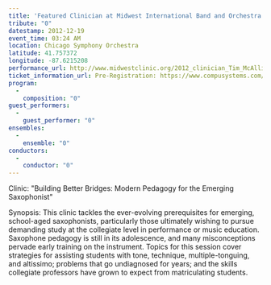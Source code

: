 ```yaml
---
title: 'Featured Clinician at Midwest International Band and Orchestra Clinic'
tribute: "0"
datestamp: 2012-12-19
event_time: 03:24 AM
location: Chicago Symphony Orchestra
latitude: 41.757372
longitude: -87.6215208
performance_url: http://www.midwestclinic.org/2012_clinician_Tim_McAllister.html
ticket_information_url: Pre-Registration: https://www.compusystems.com/servlet/ar?evt_uid=724
program: 
  -
    composition: "0"
guest_performers: 
  -
    guest_performer: "0"
ensembles: 
  -
    ensemble: "0"
conductors: 
  -
    conductor: "0"
---
```

Clinic: "Building Better Bridges: Modern Pedagogy for the Emerging Saxophonist"

Synopsis:
This clinic tackles the ever-evolving prerequisites for emerging, school-aged saxophonists, particularly those ultimately wishing to pursue demanding study at the collegiate level in performance or music education. Saxophone pedagogy is still in its adolescence, and many misconceptions pervade early training on the instrument. Topics for this session cover strategies for assisting students with tone, technique, multiple-tonguing, and altissimo; problems that go undiagnosed for years; and the skills collegiate professors have grown to expect from matriculating students.